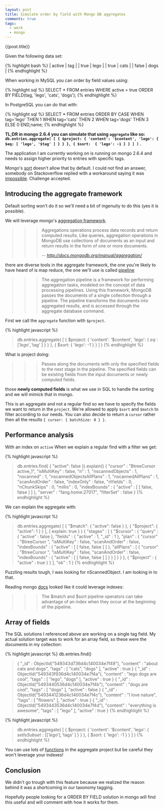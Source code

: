 ```yaml
---
layout: post
title: Simulate order by field with Mongo DB aggregates
comments: true
tags:
  - work
  - mongo
---
```


{{post.title}}

Given the following data set:

{% highlight bash %}
| active | tag  |
| true   | lego |
| true   | cats |
| false  | dogs |
{% endhighlight %}

When working in MySQL you can order by field values using:

{% highlight sql %}
SELECT * FROM entries
WHERE active = true
ORDER BY FIELD(tag, 'lego', 'cats', 'dogs');
{% endhighlight %}

In PostgreSQL you can do that with:

{% highlight sql %}
SELECT * FROM entries
  ORDER BY
  CASE
    WHEN tag='lego' THEN 1
    WHEN tag='cats' THEN 2
    WHEN tag='dogs' THEN 3
    ELSE 0
  END,name;
{% endhighlight %}

**TL;DR in mongo 2.6.4 you can simulate that using `aggregate` like so: `db.entries.aggregate( [ { $project: { 'content': '$content', 'lego': { $eq: [ 'lego', '$tag' ] } } }, { $sort:  { 'lego': -1 } } ] )` .**


The application I am currently working on is running on mongo 2.6.4 and needs to assign higher priority to entries with specific tags.

Mongo's [sort](http://docs.mongodb.org/manual/reference/method/cursor.sort/) doesn't allow that by default. I could not find an answer, somebody on Stackoverflow replied with a workaround saying it was [impossible](http://stackoverflow.com/questions/14650122/mongodb-sort-by-in). Challenge accepted.

## Introducing the aggregate framework

Default sorting won't do it so we'll need a bit of ingenuity to do this (yes it is possible).

We will leverage mongo's [aggregation framework](http://docs.mongodb.org/manual/aggregation/).

>>> Aggregations operations process data records and return computed results. Like queries, aggregation operations in MongoDB use collections of documents as an input and return results in the form of one or more documents.
>>>
>>> -- <cite>http://docs.mongodb.org/manual/aggregation/ </cite>

there are diverse tools in the aggregate framework, the one you're likely to have heard of is map reduce, the one we'll use is called [pipeline](http://docs.mongodb.org/manual/reference/command/aggregate/#dbcmd.aggregate)

>>> The aggregation pipeline is a framework for performing aggregation tasks, modeled on the concept of data processing pipelines. Using this framework, MongoDB passes the documents of a single collection through a pipeline. The pipeline transforms the documents into aggregated results, and is accessed through the aggregate database command.

First we call the `aggregate` function with `$project`.

{% highlight javascript %}
> db.entries.aggregate( [ 
                          { $project: {
                                        'content': '$content',
                                        'lego': { $eq: [ 'lego', '$tag' ] }
                                      }
                          },
                          { $sort: { 'lego': -1 } }
                        ] )
{% endhighlight %}

What is project doing:

>>> Passes along the documents with only the specified fields to the next stage in the pipeline. The specified fields can be existing fields from the input documents or newly computed fields.

those **newly computed fields** is what we use in SQL to handle the sorting and we will mimick that in mongo.

This is an aggregate and not a regular find so we have to specify the fields we want to return in the `project`. We're allowed to apply `$sort` and `$match` to filter according to our needs. You can also decide to return a `cursor` rather then all the results `{ cursor: { batchSize: 0 } }`.

## Performance analysis

With an index on `active` When we explain a regular find with a filter we get:

{% highlight javascript %}
> db.entries.find( { "active": false }).explain()
{
        "cursor" : "BtreeCursor active_1",
        "isMultiKey" : false,
        "n" : 1,
        "nscannedObjects" : 1,
        "nscanned" : 1,
        "nscannedObjectsAllPlans" : 1,
        "nscannedAllPlans" : 1,
        "scanAndOrder" : false,
        "indexOnly" : false,
        "nYields" : 0,
        "nChunkSkips" : 0,
        "millis" : 0,
        "indexBounds" : {
                "active" : [
                        [
                                false,
                                false
                        ]
                ]
        },
        "server" : "fang.home:27017",
        "filterSet" : false
}
{% endhighlight %}

We can explain the aggregate with:

{% highlight javascript %}
> db.entries.aggregate( [ { "$match": { "active": false } }, { "$project": { "active": 1 } } ], { explain: true } )
{
        "stages" : [
                {
                        "$cursor" : {
                                "query" : {
                                        "active" : false
                                },
                                "fields" : {
                                        "active" : 1,
                                        "_id" : 1
                                },
                                "plan" : {
                                        "cursor" : "BtreeCursor ",
                                        "isMultiKey" : false,
                                        "scanAndOrder" : false,
                                        "indexBounds" : {
                                                "active" : [
                                                        [
                                                                false,
                                                                false
                                                        ]
                                                ]
                                        },
                                        "allPlans" : [
                                                {
                                                        "cursor" : "BtreeCursor ",
                                                        "isMultiKey" : false,
                                                        "scanAndOrder" : false,
                                                        "indexBounds" : {
                                                                "active" : [
                                                                        [
                                                                                false,
                                                                                false
                                                                        ]
                                                                ]
                                                        }
                                                }
                                        ]
                                }
                        }
                },
                {
                        "$project" : {
                                "active" : true
                        }
                }
        ],
        "ok" : 1
}
{% endhighlight %}

Puzzling results tough, I was looking for nScannedObject. I am looking in to that.

Reading mongo [docs](http://docs.mongodb.org/manual/core/aggregation-pipeline/#pipeline-operators-and-indexes) looked like it could leverage indexes:

>>> The $match and $sort pipeline operators can take advantage of an index when they occur at the beginning of the pipeline.


## Array of fields

The SQL solutions I referenced above are working on a single tag field. My actual solution target was to work for an array field, so these were the documents in my collection:

{% highlight javascript %}
db.entries.find()
> { "_id" : ObjectId("549343d736d4c140034e7f49"), "content" : "about cats and dogs", "tags" : [ "cats", "dogs" ], "active" : true }
> { "_id" : ObjectId("549343f936d4c140034e7f4a"), "content" : "lego dogs are cool", "tags" : [ "lego", "dogs" ], "active" : true }
> { "_id" : ObjectId("5493440536d4c140034e7f4b"), "content" : "dogs are cool", "tags" : [ "dogs" ], "active" : false }
> { "_id" : ObjectId("5493441236d4c140034e7f4c"), "content" : "I love nature", "tags" : [ "flowers" ], "active" : true }
> { "_id" : ObjectId("5493443536d4c140034e7f4d"), "content" : "everything is awesome", "tags" : [ "lego" ], "active" : true }
{% endhighlight %}

{% highlight javascript %}
> db.entries.aggregate( [ 
                          { $project: {
                                        'content': '$content',
                                        'lego': { $setIsSubset: [ ['lego'], '$tags' ] }
                                      }
                          },
                          { $sort: { 'lego': -1 } }
                        ] )
{% endhighlight %}

You can use lots of [functions](http://docs.mongodb.org/manual/reference/operator/aggregation/) in the aggregate project but be careful they won't leverage your indexes!

## Conclusion

We didn't go trough with this feature because we realized the reason behind it was a shortcoming in our taxonomy tagging.

Hopefully people looking for a ORDER BY FIELD solution in mongo will find this useful and will comment with how it works for them.
